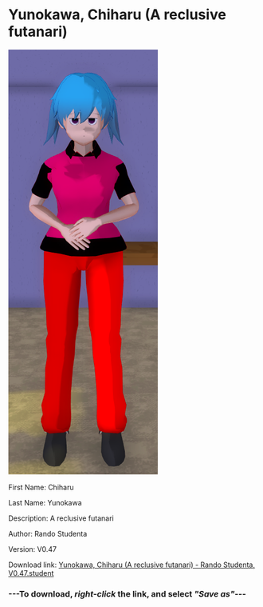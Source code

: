 # Yunokawa, Chiharu (A reclusive futanari)

<img src="https://raw.githubusercontent.com/Arbiter1223/Daigaku-Gurashi-Custom-Students/master/Students/Files/Yunokawa%2C%20Chiharu%20(A%20reclusive%20futanari).png" title="Yunokawa, Chiharu (A reclusive futanari) - Rando Studenta, V0.47">

First Name: Chiharu

Last Name: Yunokawa

Description: A reclusive futanari

Author: Rando Studenta

Version: V0.47

Download link: <a href="https://raw.githubusercontent.com/Arbiter1223/Daigaku-Gurashi-Custom-Students/master/Students/Files/Yunokawa%2C%20Chiharu%20(A%20reclusive%20futanari)%20-%20Rando%20Studenta%2C%20V0.47.student">Yunokawa, Chiharu (A reclusive futanari) - Rando Studenta, V0.47.student</a>

### ---**To download, _right-click_ the link, and select _"Save as"_**---
